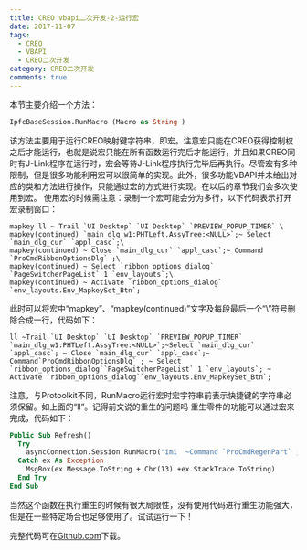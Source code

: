 ```yaml
---
title: CREO vbapi二次开发-2-运行宏
date: 2017-11-07
tags:
  - CREO
  - VBAPI
  - CREO二次开发
category: CREO二次开发
comments: true
---
```

本节主要介绍一个方法：

```vb
IpfcBaseSession.RunMacro (Macro as String )
```

该方法主要用于运行CREO映射键字符串，即宏。注意宏只能在CREO获得控制权之后才能运行，也就是说宏只能在所有函数运行完后才能运行，并且如果CREO同时有J-Link程序在运行时，宏会等待J-Link程序执行完毕后再执行。尽管宏有多种限制，但是很多功能利用宏可以很简单的实现。此外，很多功能VBAPI并未给出对应的类和方法进行操作，只能通过宏的方式进行实现。在以后的章节我们会多次使用到宏。
使用宏的时候需注意：录制一个宏可能会分为多行，以下代码表示打开宏录制窗口：

```
mapkey ll ~ Trail `UI Desktop` `UI Desktop` `PREVIEW_POPUP_TIMER` \
mapkey(continued) `main_dlg_w1:PHTLeft.AssyTree:<NULL>`;~ Select `main_dlg_cur` `appl_casc`;\
mapkey(continued) ~ Close `main_dlg_cur` `appl_casc`;~ Command `ProCmdRibbonOptionsDlg` ;\
mapkey(continued) ~ Select `ribbon_options_dialog` `PageSwitcherPageList` 1 `env_layouts`;\
mapkey(continued) ~ Activate `ribbon_options_dialog` `env_layouts.Env_MapkeySet_Btn`;
```

此时可以将宏中“mapkey”、“mapkey(continued)”文字及每段最后一个“\”符号删除合成一行，代码如下：

```
ll ~Trail `UI Desktop` `UI Desktop` `PREVIEW_POPUP_TIMER` `main_dlg_w1:PHTLeft.AssyTree:<NULL>`;~Select `main_dlg_cur` `appl_casc`; ~ Close `main_dlg_cur` `appl_casc`;~ Command`ProCmdRibbonOptionsDlg` ; ~ Select `ribbon_options_dialog``PageSwitcherPageList` 1 `env_layouts`; ~ Activate `ribbon_options_dialog``env_layouts.Env_MapkeySet_Btn`;
```

注意，与Protoolkit不同，RunMacro运行宏时宏字符串前表示快捷键的字符串必须保留。如上面的“ll”。记得前文说的重生的问题吗 重生零件的功能可以通过宏来完成，代码如下：

```vb
Public Sub Refresh()
  Try
    asyncConnection.Session.RunMacro("imi  ~Command `ProCmdRegenPart` ;")
  Catch ex As Exception
    MsgBox(ex.Message.ToString + Chr(13) +ex.StackTrace.ToString)
  End Try
End Sub
```

当然这个函数在执行重生的时候有很大局限性，没有使用代码进行重生功能强大，但是在一些特定场合也足够使用了。试试运行一下！

完整代码可在<a href="https://github.com/slacker-HD/creo_vbapi" target="_blank">Github.com</a>下载。